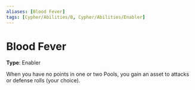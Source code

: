 ```yaml
---
aliases: [Blood Fever]
tags: [Cypher/Abilities/B, Cypher/Abilities/Enabler]
---
```


# Blood Fever

**Type**: Enabler

When you have no points in one or two Pools, you gain an asset to attacks or defense rolls (your choice).
